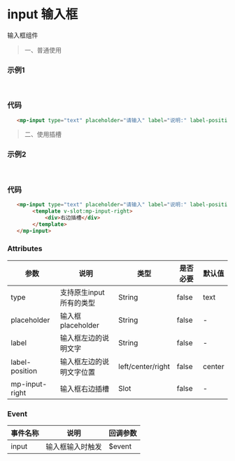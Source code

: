 # input 输入框
输入框组件

> 一、普通使用
### 示例1
<br />

<mp-input type="text" placeholder="请输入" label="说明:" label-position="right"></mp-input>

### 代码
``` html
   <mp-input type="text" placeholder="请输入" label="说明:" label-position="right"></mp-input>
```

> 二、使用插槽
### 示例2
<br />

<mp-input type="text" placeholder="请输入" label="说明:" label-position="right">
    <template v-slot:mp-input-right>
        <div>右边插槽</div>
    </template>
</mp-input>

### 代码
``` html
   <mp-input type="text" placeholder="请输入" label="说明:" label-position="right">
        <template v-slot:mp-input-right>
            <div>右边插槽</div>
        </template>
   </mp-input>
```


### Attributes


| 参数 | 说明 | 类型 | 是否必要 | 默认值 |
| ---- | ---- |  ---- | ---- |  ----  |
| type | 支持原生input所有的类型 | String | false | text |
| placeholder | 输入框placeholder | String | false | - |
| label | 输入框左边的说明文字 | String | false | - |
| label-position | 输入框左边的说明文字位置 | left/center/right | false | center |
| mp-input-right | 输入框右边插槽 | Slot | false | - |

### Event

| 事件名称 | 说明 | 回调参数 |
| ---- | ---- |  ---- | 
| input | 输入框输入时触发 | $event |